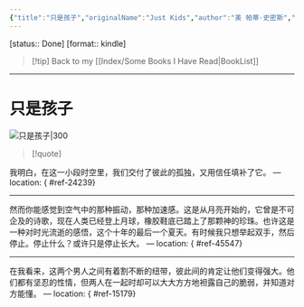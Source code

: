 ```yaml
---
{"title":"只是孩子","originalName":"Just Kids","author":"美 帕蒂·史密斯","transAuthor":"刘奕","publisher":"广西师范大学出版社","rating":9,"RelatedBooks":"漆黑清晨,重于天堂,放任自流的时光,草坪的复仇,拉下百叶窗的午后,梦旅店,海风中失落的血色馈赠,成为波伏瓦,音乐即自由,等待那个男人","ISBN":9787549588503,"type":"ReadNote","link":"https://book.douban.com/subject/26939269","cover":"https://img9.doubanio.com/view/subject/l/public/s29237454.jpg","pages":408,"publishDate":"2017-1","EndDate":"2019-08-15","alias":null,"pageprogress":null,"banner_icon":"📖","banner":"https://img9.doubanio.com/view/subject/l/public/s29237454.jpg","dg-publish":true,"permalink":"/BookNotes/只是孩子/","dgPassFrontmatter":true,"noteIcon":""}
---
```


[status:: Done]
[format:: kindle]

>[!tip] Back to my [[Index/Some Books I Have Read\|BookList]]

---
# 只是孩子

![只是孩子|300](https://img9.doubanio.com/view/subject/l/public/s29237454.jpg)

>[!quote]

我明白，在这一小段时空里，我们交付了彼此的孤独，又用信任填补了它。 — location: []()
{ #ref-24239}


---
然而你能感觉到空气中的那种振动，那种加速感。这是从月亮开始的，它曾是不可企及的诗歌，现在人类已经登上月球，橡胶鞋底已踏上了那颗神的珍珠。也许这是一种对时光流逝的感悟，这个十年的最后一个夏天。有时候我只想举起双手，然后停止。停止什么？或许只是停止长大。 — location: []()
{ #ref-45547}


---
在我看来，这两个男人之间有着割不断的纽带，彼此间的肯定让他们变得强大。他们都有坚忍的性情，但两人在一起时却可以大大方方地袒露自己的脆弱，并知道对方能懂。 — location: []()
{ #ref-15179}


